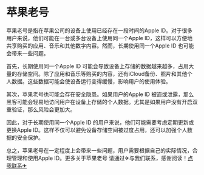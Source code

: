 # 苹果老号

苹果老号是指在苹果公司的设备上使用已经存在一段时间的Apple ID。对于很多用户来说，他们可能在一台或多台设备上使用同一个Apple ID，这样可以方便地共享购买的应用、音乐和其他数字内容。然而，长期使用同一个Apple ID 也可能会带来一些问题。

首先，长期使用同一个Apple ID 可能会导致设备上存储的数据越来越多，占用大量的存储空间。除了应用和音乐等购买的内容，还有iCloud备份、照片和其他个人数据。这些数据可能会使设备运行变得缓慢，影响用户的使用体验。

其次，苹果老号也可能会存在安全隐患。如果用户的Apple ID 被盗或泄露，那么黑客可能会轻易地访问用户在设备上存储的个人数据。尤其是如果用户没有开启双重验证，那么风险会更加大。

因此，对于长期使用同一个Apple ID 的用户来说，他们可能需要考虑定期更新或更换Apple ID。这样不仅可以避免设备存储空间被过度占用，还可以加强个人数据的安全保护。

总之，苹果老号在一定程度上会带来一些问题，用户需要根据自己的实际情况，合理管理和使用Apple ID。更多关于苹果老号 请通过✈与我们联系，感谢阅读！[点我联系✈](https://img.k02.cc)